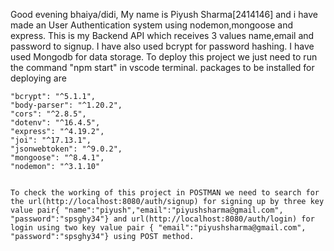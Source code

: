 Good evening bhaiya/didi,
My name is Piyush Sharma[2414146] and i have made an User Authentication system using nodemon,mongoose and express. This is my Backend API which receives 3 values name,email and password to signup. I have also used bcrypt for password hashing. I have used Mongodb for data storage. To deploy this project we just need to run the command "npm start" in vscode terminal. 
packages to be installed for deploying are
    
    "bcrypt": "^5.1.1",
    "body-parser": "^1.20.2",
    "cors": "^2.8.5",
    "dotenv": "^16.4.5",
    "express": "^4.19.2",
    "joi": "^17.13.1",
    "jsonwebtoken": "^9.0.2",
    "mongoose": "^8.4.1",
    "nodemon": "^3.1.10"

    
    To check the working of this project in POSTMAN we need to search for the url(http://localhost:8080/auth/signup) for signing up by three key value pair{ "name":"piyush","email":"piyushsharma@gmail.com",
    "password":"spsghy34"} and url(http://localhost:8080/auth/login) for login using two key value pair { "email":"piyushsharma@gmail.com",
    "password":"spsghy34"} using POST method.
